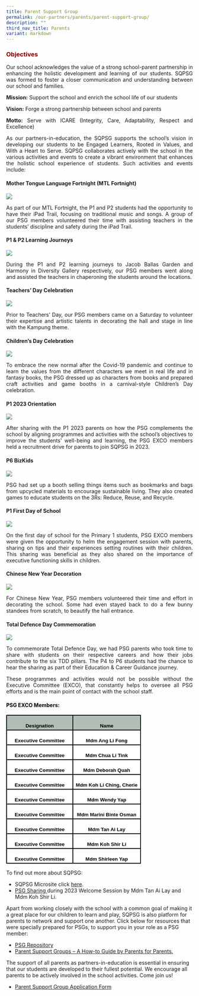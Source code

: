 ```yaml
---
title: Parent Support Group
permalink: /our-partners/parents/parent-support-group/
description: ""
third_nav_title: Parents
variant: markdown
---
```

<h3 style="text-align: justify;"><strong><span style="color: #800000;">Objectives</span></strong></h3>

<p style="text-align: justify;">Our school acknowledges the value of a strong school-parent partnership in enhancing the holistic development and learning of our students. SQPSG was formed to foster a closer communication and understanding between our school and families.</p>
<p style="text-align: justify;"><strong>Mission:</strong> Support the school and enrich the school life of our students</p>
<p style="text-align: justify;"><strong>Vision:</strong> Forge a strong partnership between school and parents</p>
<p style="text-align: justify;"><strong>Motto:</strong> Serve with ICARE (Integrity, Care, Adaptability, Respect and Excellence)</p>
<p style="text-align: justify;">As our partners-in-education, the SQPSG supports the school’s vision in developing our students to be Engaged Learners, Rooted in Values, and With a Heart to Serve. SQPSG collaborates actively with the school in the various activities and events to create a vibrant environment that enhances the holistic school experience of students. Such activities and events include:</p>
<h4 style="text-align: justify;"><strong>Mother Tongue Language Fortnight (MTL Fortnight)</strong></h4>

![](/images/Psg001.jpg)
<p style="text-align: justify;">As part of our MTL Fortnight, the P1 and P2 students had the opportunity to have their iPad Trail, focusing on traditional music and songs. A group of our PSG members volunteered their time with assisting teachers in the students’ discipline and safety during the iPad Trail.</p>
<h4 style="text-align: justify;"><strong>P1 &amp; P2 Learning Journeys</strong></h4>

![](/images/Psg002.jpg)
<p style="text-align: justify;">During the P1 and P2 learning journeys to Jacob Ballas Garden and Harmony in Diversity Gallery respectively, our PSG members went along and assisted the teachers in chaperoning the students around the locations.</p>
<h4 style="text-align: justify;"><strong>Teachers’ Day Celebration</strong></h4>

![](/images/Psg003.jpg)
<p style="text-align: justify;">Prior to Teachers’ Day, our PSG members came on a Saturday to volunteer their expertise and artistic talents in decorating the hall and stage in line with the Kampung theme.</p>
<h4 style="text-align: justify;"><strong>Children’s Day Celebration</strong></h4>

![](/images/Psg004.jpg)
<p style="text-align: justify;">To embrace the new normal after the Covid-19 pandemic and continue to learn the values from the different characters we meet in real life and in fantasy books, the PSG dressed up as characters from books and prepared craft activities and game booths in a carnival-style Children’s Day celebration.</p>
<h4 style="text-align: justify;"><strong>P1 2023 Orientation</strong></h4>

![](/images/Psg005.jpg)
<p style="text-align: justify;">After sharing with the P1 2023 parents on how the PSG complements the school by aligning programmes and activities with the school’s objectives to improve the students’ well-being and learning, the PSG EXCO members held a recruitment drive for parents to join SQPSG in 2023.</p>
<h4 style="text-align: justify;"><strong>P6 BizKids</strong></h4>

![](/images/Psg006.jpg)
<p style="text-align: justify;">PSG had set up a booth selling things items such as bookmarks and bags from upcycled materials to encourage sustainable living. They also created games to educate students on the 3Rs: Reduce, Reuse, and Recycle.</p>
<h4 style="text-align: justify;"><strong>P1 First Day of School</strong></h4>

![](/images/Psg007.jpg)
<p style="text-align: justify;">On the first day of school for the Primary 1 students, PSG EXCO members were given the opportunity to helm the engagement session with parents, sharing on tips and their experiences setting routines with their children. This sharing was beneficial as they also shared on the importance of executive functioning skills in children.</p>
<h4 style="text-align: justify;"><strong>Chinese New Year Decoration</strong></h4>

![](/images/Psg008.jpg)
<p style="text-align: justify;">For Chinese New Year, PSG members volunteered their time and effort in decorating the school. Some had even stayed back to do a few bunny standees from scratch, to beautify the hall entrance.</p>
<h4 style="text-align: justify;"><strong>Total Defence Day Commemoration</strong></h4>

![](/images/Psg009.jpg)
<p style="text-align: justify;">To commemorate Total Defence Day, we had PSG parents who took time to share with students on their respective careers and how their jobs contribute to the six TDD pillars. The P4 to P6 students had the chance to hear the sharing as part of their Education &amp; Career Guidance journey.</p>
<p style="text-align: justify;">These programmes and activities would not be possible without the Executive Committee (EXCO), that constantly helps to oversee all PSG efforts and is the main point of contact with the school staff.</p>

<h4 style="text-align: justify;"><strong><span style="color: #000000;">PSG EXCO Members:</span></strong></h4>

<table style="width:273.0pt;border-collapse:collapse;mso-yfti-tbllook:1184;
 mso-padding-alt:0in 5.4pt 0in 5.4pt" width="364" cellpadding="0" cellspacing="0" border="0" class="MsoNormalTable"><tbody><tr style="mso-yfti-irow:0;mso-yfti-firstrow:yes;height:30.0pt"><td style="width:133.0pt;border:solid black 1.5pt;background:#B2BEB5;
  padding:0in 5.4pt 0in 5.4pt;height:30.0pt" width="177"><p style="margin-bottom:0in;text-align:center;
  line-height:normal" align="center" class="MsoNormal"><b><span style="font-size:10.0pt;font-family:&quot;Arial&quot;,sans-serif;
  mso-fareast-font-family:&quot;Times New Roman&quot;;color:black;mso-font-kerning:0pt;
  mso-ligatures:none">Designation</span></b></p></td><td style="width:140.0pt;border:solid black 1.5pt;border-left:none;
  background:#B2BEB5;padding:0in 5.4pt 0in 5.4pt;height:30.0pt" width="187"><p style="margin-bottom:0in;text-align:center;
  line-height:normal" align="center" class="MsoNormal"><b><span style="font-size:10.0pt;font-family:&quot;Arial&quot;,sans-serif;
  mso-fareast-font-family:&quot;Times New Roman&quot;;color:black;mso-font-kerning:0pt;
  mso-ligatures:none">Name</span></b></p></td></tr><tr style="mso-yfti-irow:1;height:30.0pt"><td style="width:133.0pt;border:solid black 1.5pt;border-top:none;
  background:white;padding:0in 5.4pt 0in 5.4pt;height:30.0pt" width="177"><p style="margin-bottom:0in;text-align:center;
  line-height:normal" align="center" class="MsoNormal"><b><span style="font-size:10.0pt;font-family:&quot;Arial&quot;,sans-serif;
  mso-fareast-font-family:&quot;Times New Roman&quot;;color:black;mso-font-kerning:0pt;
  mso-ligatures:none">Executive Committee</span></b></p></td><td style="width:140.0pt;border-top:none;border-left:none;
  border-bottom:solid black 1.5pt;border-right:solid black 1.5pt;background:
  white;padding:0in 5.4pt 0in 5.4pt;height:30.0pt" width="187"><p style="margin-bottom:0in;text-align:center;
  line-height:normal" align="center" class="MsoNormal"><b><span style="font-size:10.0pt;font-family:&quot;Arial&quot;,sans-serif;
  mso-fareast-font-family:&quot;Times New Roman&quot;;color:black;mso-font-kerning:0pt;
  mso-ligatures:none">Mdm Ang Li Fong</span></b></p></td></tr><tr style="mso-yfti-irow:2;height:30.0pt"><td style="width:133.0pt;border:solid black 1.5pt;border-top:none;
  background:white;padding:0in 5.4pt 0in 5.4pt;height:30.0pt" width="177"><p style="margin-bottom:0in;text-align:center;
  line-height:normal" align="center" class="MsoNormal"><b><span style="font-size:10.0pt;font-family:&quot;Arial&quot;,sans-serif;
  mso-fareast-font-family:&quot;Times New Roman&quot;;color:black;mso-font-kerning:0pt;
  mso-ligatures:none">Executive Committee</span></b></p></td><td style="width:140.0pt;border-top:none;border-left:none;
  border-bottom:solid black 1.5pt;border-right:solid black 1.5pt;background:
  white;padding:0in 5.4pt 0in 5.4pt;height:30.0pt" width="187"><p style="margin-bottom:0in;text-align:center;
  line-height:normal" align="center" class="MsoNormal"><b><span style="font-size:10.0pt;font-family:&quot;Arial&quot;,sans-serif;
  mso-fareast-font-family:&quot;Times New Roman&quot;;color:black;mso-font-kerning:0pt;
  mso-ligatures:none">Mdm Chua Li Tink</span></b></p></td></tr><tr style="mso-yfti-irow:3;height:30.0pt"><td style="width:133.0pt;border:solid black 1.5pt;border-top:none;
  background:white;padding:0in 5.4pt 0in 5.4pt;height:30.0pt" width="177"><p style="margin-bottom:0in;text-align:center;
  line-height:normal" align="center" class="MsoNormal"><b><span style="font-size:10.0pt;font-family:&quot;Arial&quot;,sans-serif;
  mso-fareast-font-family:&quot;Times New Roman&quot;;color:black;mso-font-kerning:0pt;
  mso-ligatures:none">Executive Committee</span></b></p></td><td style="width:140.0pt;border-top:none;border-left:none;
  border-bottom:solid black 1.5pt;border-right:solid black 1.5pt;background:
  white;padding:0in 5.4pt 0in 5.4pt;height:30.0pt" width="187"><p style="margin-bottom:0in;text-align:center;
  line-height:normal" align="center" class="MsoNormal"><b><span style="font-size:10.0pt;font-family:&quot;Arial&quot;,sans-serif;
  mso-fareast-font-family:&quot;Times New Roman&quot;;color:black;mso-font-kerning:0pt;
  mso-ligatures:none">Mdm Deborah Quah</span></b></p></td></tr><tr style="mso-yfti-irow:4;height:30.0pt"><td style="width:133.0pt;border:solid black 1.5pt;border-top:none;
  background:white;padding:0in 5.4pt 0in 5.4pt;height:30.0pt" width="177"><p style="margin-bottom:0in;text-align:center;
  line-height:normal" align="center" class="MsoNormal"><b><span style="font-size:10.0pt;font-family:&quot;Arial&quot;,sans-serif;
  mso-fareast-font-family:&quot;Times New Roman&quot;;color:black;mso-font-kerning:0pt;
  mso-ligatures:none">Executive Committee</span></b></p></td><td style="width:140.0pt;border-top:none;border-left:none;
  border-bottom:solid black 1.5pt;border-right:solid black 1.5pt;background:
  white;padding:0in 5.4pt 0in 5.4pt;height:30.0pt" width="187"><p style="margin-bottom:0in;text-align:center;
  line-height:normal" align="center" class="MsoNormal"><b><span style="font-size:10.0pt;font-family:&quot;Arial&quot;,sans-serif;
  mso-fareast-font-family:&quot;Times New Roman&quot;;color:black;mso-font-kerning:0pt;
  mso-ligatures:none">Mdm Koh Li Ching, Cherie</span></b></p></td></tr><tr style="mso-yfti-irow:5;height:30.0pt"><td style="width:133.0pt;border:solid black 1.5pt;border-top:none;
  background:white;padding:0in 5.4pt 0in 5.4pt;height:30.0pt" width="177"><p style="margin-bottom:0in;text-align:center;
  line-height:normal" align="center" class="MsoNormal"><b><span style="font-size:10.0pt;font-family:&quot;Arial&quot;,sans-serif;
  mso-fareast-font-family:&quot;Times New Roman&quot;;color:black;mso-font-kerning:0pt;
  mso-ligatures:none">Executive Committee</span></b></p></td><td style="width:140.0pt;border-top:none;border-left:none;
  border-bottom:solid black 1.5pt;border-right:solid black 1.5pt;background:
  white;padding:0in 5.4pt 0in 5.4pt;height:30.0pt" width="187"><p style="margin-bottom:0in;text-align:center;
  line-height:normal" align="center" class="MsoNormal"><b><span style="font-size:10.0pt;font-family:&quot;Arial&quot;,sans-serif;
  mso-fareast-font-family:&quot;Times New Roman&quot;;color:black;mso-font-kerning:0pt;
  mso-ligatures:none">Mdm Wendy Yap</span></b></p></td></tr><tr style="mso-yfti-irow:6;height:30.0pt"><td style="width:133.0pt;border:solid black 1.5pt;border-top:none;
  background:white;padding:0in 5.4pt 0in 5.4pt;height:30.0pt" width="177"><p style="margin-bottom:0in;text-align:center;
  line-height:normal" align="center" class="MsoNormal"><b><span style="font-size:10.0pt;font-family:&quot;Arial&quot;,sans-serif;
  mso-fareast-font-family:&quot;Times New Roman&quot;;color:black;mso-font-kerning:0pt;
  mso-ligatures:none">Executive Committee</span></b></p></td><td style="width:140.0pt;border-top:none;border-left:none;
  border-bottom:solid black 1.5pt;border-right:solid black 1.5pt;background:
  white;padding:0in 5.4pt 0in 5.4pt;height:30.0pt" width="187"><p style="margin-bottom:0in;text-align:center;
  line-height:normal" align="center" class="MsoNormal"><b><span style="font-size:10.0pt;font-family:&quot;Arial&quot;,sans-serif;
  mso-fareast-font-family:&quot;Times New Roman&quot;;color:black;mso-font-kerning:0pt;
  mso-ligatures:none">Mdm Marini Binte Osman</span></b></p></td></tr><tr style="mso-yfti-irow:7;height:30.0pt"><td style="width:133.0pt;border:solid black 1.5pt;border-top:none;
  background:white;padding:0in 5.4pt 0in 5.4pt;height:30.0pt" width="177"><p style="margin-bottom:0in;text-align:center;
  line-height:normal" align="center" class="MsoNormal"><b><span style="font-size:10.0pt;font-family:&quot;Arial&quot;,sans-serif;
  mso-fareast-font-family:&quot;Times New Roman&quot;;color:black;mso-font-kerning:0pt;
  mso-ligatures:none">Executive Committee</span></b></p></td><td style="width:140.0pt;border-top:none;border-left:none;
  border-bottom:solid black 1.5pt;border-right:solid black 1.5pt;background:
  white;padding:0in 5.4pt 0in 5.4pt;height:30.0pt" width="187"><p style="margin-bottom:0in;text-align:center;
  line-height:normal" align="center" class="MsoNormal"><b><span style="font-size:10.0pt;font-family:&quot;Arial&quot;,sans-serif;
  mso-fareast-font-family:&quot;Times New Roman&quot;;color:black;mso-font-kerning:0pt;
  mso-ligatures:none">Mdm Tan Ai Lay</span></b></p></td></tr><tr style="mso-yfti-irow:8;height:30.0pt"><td style="width:133.0pt;border:solid black 1.5pt;border-top:none;
  background:white;padding:0in 5.4pt 0in 5.4pt;height:30.0pt" width="177"><p style="margin-bottom:0in;text-align:center;
  line-height:normal" align="center" class="MsoNormal"><b><span style="font-size:10.0pt;font-family:&quot;Arial&quot;,sans-serif;
  mso-fareast-font-family:&quot;Times New Roman&quot;;color:black;mso-font-kerning:0pt;
  mso-ligatures:none">Executive Committee</span></b></p></td><td style="width:140.0pt;border-top:none;border-left:none;
  border-bottom:solid black 1.5pt;border-right:solid black 1.5pt;background:
  white;padding:0in 5.4pt 0in 5.4pt;height:30.0pt" width="187"><p style="margin-bottom:0in;text-align:center;
  line-height:normal" align="center" class="MsoNormal"><b><span style="font-size:10.0pt;font-family:&quot;Arial&quot;,sans-serif;
  mso-fareast-font-family:&quot;Times New Roman&quot;;color:black;mso-font-kerning:0pt;
  mso-ligatures:none">Mdm Koh Shir Li</span></b></p></td></tr><tr style="mso-yfti-irow:9;mso-yfti-lastrow:yes;height:30.0pt"><td style="width:133.0pt;border:solid black 1.5pt;border-top:none;
  background:white;padding:0in 5.4pt 0in 5.4pt;height:30.0pt" width="177"><p style="margin-bottom:0in;text-align:center;
  line-height:normal" align="center" class="MsoNormal"><b><span style="font-size:10.0pt;font-family:&quot;Arial&quot;,sans-serif;
  mso-fareast-font-family:&quot;Times New Roman&quot;;color:black;mso-font-kerning:0pt;
  mso-ligatures:none">Executive Committee</span></b></p></td><td style="width:140.0pt;border-top:none;border-left:none;
  border-bottom:solid black 1.5pt;border-right:solid black 1.5pt;background:
  white;padding:0in 5.4pt 0in 5.4pt;height:30.0pt" width="187"><p style="margin-bottom:0in;text-align:center;
  line-height:normal" align="center" class="MsoNormal"><b><span style="font-size:10.0pt;font-family:&quot;Arial&quot;,sans-serif;
  mso-fareast-font-family:&quot;Times New Roman&quot;;color:black;mso-font-kerning:0pt;
  mso-ligatures:none">Mdm Shirleen Yap</span></b></p></td></tr></tbody></table>

<p>To find out more about SQPSG:</p>
<ul>
<li>SQPSG Microsite click <a href="https://sites.google.com/moe.edu.sg/sqpsg-activities" target="_blank">here</a>.&nbsp;</li>
<li><a href="https://drive.google.com/file/d/1oCmXgwv9dtMcYetZHeZhz-0WU1NMsbgx/view" target="_blank">PSG Sharing </a>during 2023 Welcome Session by Mdm Tan Ai Lay and Mdm Koh Shir Li.</li>
</ul>
<p>Apart from working closely with the school with a common goal of making it a great place for our children to learn and play, SQPSG is also platform for parents to network and support one another. Click below for resources that were specially prepared for PSGs, to support you in your role as a PSG member:</p>
<ul>
<li><span style="text-decoration: underline;"><a href="https://sites.google.com/moe.edu.sg/psg-online-repository/home?pli=1" target="_blank">PSG Repository</a></span></li>
<li><a href="https://www.moe.gov.sg/-/media/files/compass/psg-online-guide.ashx" target="_blank">Parent Support Groups – A How-to Guide by Parents for Parents.</a></li>
</ul>
<p>The support of all parents as partners-in-education is essential in ensuring that our students are developed to their fullest potential. We encourage all parents to be actively involved in the school activities. Come join us!</p>
<ul>
<li><a href="https://bit.ly/sqpsg-application-form" target="_blank">Parent Support Group Application Form</a></li>
</ul>